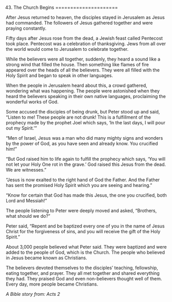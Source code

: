 43. The Church Begins
=====================

After Jesus returned to heaven, the disciples stayed in Jerusalem as
Jesus had commanded. The followers of Jesus gathered together and were
praying constantly.

Fifty days after Jesus rose from the dead, a Jewish feast called
Pentecost took place. Pentecost was a celebration of thanksgiving. Jews
from all over the world would come to Jerusalem to celebrate together.

While the believers were all together, suddenly, they heard a sound like
a strong wind that filled the house. Then something like flames of fire
appeared over the heads of all the believers. They were all filled with
the Holy Spirit and began to speak in other languages.

When the people in Jerusalem heard about this, a crowd gathered,
wondering what was happening. The people were astonished when they heard
the believers speaking in their own native languages, proclaiming the
wonderful works of God.

Some accused the disciples of being drunk, but Peter stood up and said,
“Listen to me! These people are not drunk! This is a fulfillment of the
prophecy made by the prophet Joel which says, ‘In the last days, I will
pour out my Spirit.’”

“Men of Israel, Jesus was a man who did many mighty signs and wonders by
the power of God, as you have seen and already know. You crucified him!”

“But God raised him to life again to fulfill the prophecy which says,
‘You will not let your Holy One rot in the grave.’ God raised this Jesus
from the dead. We are witnesses.”

“Jesus is now exalted to the right hand of God the Father. And the
Father has sent the promised Holy Spirit which you are seeing and
hearing.”

“Know for certain that God has made this Jesus, the one you crucified,
both Lord and Messiah!”

The people listening to Peter were deeply moved and asked, “Brothers,
what should we do?”

Peter said, “Repent and be baptized every one of you in the name of
Jesus Christ for the forgiveness of sins, and you will receive the gift
of the Holy Spirit.”

About 3,000 people believed what Peter said. They were baptized and were
added to the people of God, which is the Church. The people who believed
in Jesus became known as Christians.

The believers devoted themselves to the disciples’ teaching, fellowship,
eating together, and prayer. They all met together and shared everything
they had. They praised God and even non-believers thought well of them.
Every day, more people became Christians.

*A Bible story from: Acts 2*
